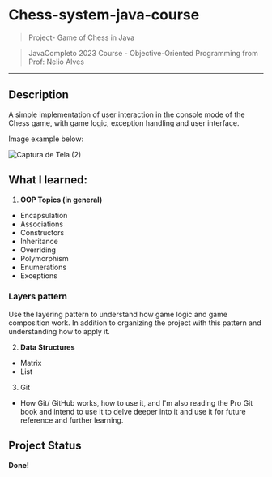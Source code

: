 # **Chess-system-java-course**

>Project- Game of Chess in Java

>JavaCompleto 2023 Course - Objective-Oriented Programming from Prof: Nelio Alves
---
## Description
A simple implementation of user interaction in the console mode of the Chess game, with game logic, exception handling and user interface.


Image example below:

![Captura de Tela (2)](https://user-images.githubusercontent.com/106779395/231030114-79c0841f-640d-4587-96d4-7736ceae2ea8.png)

## What I learned:
1. **OOP Topics (in general)**
* Encapsulation
* Associations
* Constructors
* Inheritance
* Overriding
* Polymorphism
* Enumerations
* Exceptions

### Layers pattern
Use the layering pattern to understand how game logic and game composition work. In addition to organizing the project with this pattern and understanding how to apply it.

2. **Data Structures**
* Matrix
* List

3. Git
* How Git/ GitHub works, how to use it, and I'm also reading the Pro Git book and intend to use it to delve deeper into it and use it for future reference and further learning.

## Project Status
**Done!**
